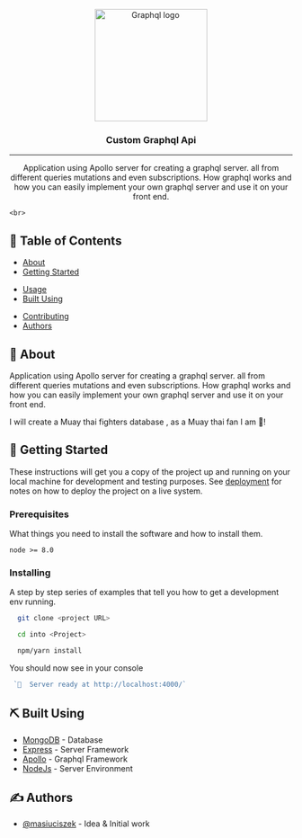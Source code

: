 <p align="center">
  <a href="https://www.marcellable.com" rel="noopener">
 <img width=200px height=200px src="https://cdn0.iconfinder.com/data/icons/pokemon-go-vol-1/135/_fight-256.png" alt="Graphql logo"></a>
</p>

<h3 align="center">Custom Graphql Api</h3>

<div align="center">

<!-- [![Status](https://img.shields.io/badge/status-active-success.svg)](https://github.com/masiuciszek/Muay-thai-api)
[![GitHub Issues](https://img.shields.io/bitbucket/issues-raw/ciszekmarcell/Muay-thai-api?color=masiu&label=issues&logo=masiu&logoColor=masiu&style=plastic)](https://github.com/masiuciszek/Muay-thai-api/issues)
[![GitHub Pull Requests](https://img.shields.io/github/issues-pr/kylelobo/The-Documentation-Compendium.svg)](https://github.com/masiuciszek/Muay-thai-api/pulls)
[![License](https://img.shields.io/badge/license-MIT-blue.svg)](/LICENSE) -->

</div>

---

<p align="center">
  Application using Apollo server for creating a graphql server.
  all from different queries mutations and even subscriptions.
  How graphql works and how you can easily implement your own graphql server and use it on your front end.

    <br>

</p>

## 📝 Table of Contents

* [About](#about)
* [Getting Started](#getting_started)

<!-- * [Deployment](#deployment) -->

* [Usage](#usage)
* [Built Using](#built_using)

<!-- * [TODO](../TODO.md) -->

* [Contributing](../CONTRIBUTING.md)
* [Authors](#authors)

<!-- * [Acknowledgments](#acknowledgement) -->

## 🧐 About <a name = "about"></a>

Application using Apollo server for creating a graphql server.
  all from different queries mutations and even subscriptions.
  How graphql works and how you can easily implement your own graphql server and use it on your front end.

  I will create a Muay thai fighters database , as a Muay thai fan I am 🥊!

## 🏁 Getting Started <a name = "getting_started"></a>

These instructions will get you a copy of the project up and running on your local machine for development and testing purposes. See [deployment](#deployment) for notes on how to deploy the project on a live system.

### Prerequisites

What things you need to install the software and how to install them.

``` 
node >= 8.0
```

### Installing

A step by step series of examples that tell you how to get a development env running.

``` bash
  git clone <project URL>

  cd into <Project>

  npm/yarn install

```

You should now see in your console

``` js
 `🚀  Server ready at http://localhost:4000/`
```

<!-- ## 🎈 Usage <a name="usage"></a>

Add notes about how to use the system.

## 🚀 Deployment <a name = "deployment"></a>

Add additional notes about how to deploy this on a live system. -->

## ⛏️ Built Using <a name = "built_using"></a>

* [MongoDB](https://www.mongodb.com/) - Database
* [Express](https://expressjs.com/) - Server Framework
* [Apollo](https://www.apollographql.com/) - Graphql Framework
* [NodeJs](https://nodejs.org/en/) - Server Environment

## ✍️ Authors <a name = "authors"></a>

* [@masiuciszek](https://github.com/masiuciszek) - Idea & Initial work

<!-- See also the list of [contributors](https://github.com/kylelobo/The-Documentation-Compendium/contributors) who participated in this project.

## 🎉 Acknowledgements <a name = "acknowledgement"></a>

* Hat tip to anyone whose code was used
* Inspiration
* References -->
